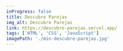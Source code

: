 ```yaml
---
inProgress: false
title: Descubre Parejas
img_alt: Descubre Parejas
link: https://descubre-parejas.vercel.app/
tags: ['HTML', 'CSS', 'JavaScript']
imagePath: './min-descubre-parejas.jpg'
---
```

